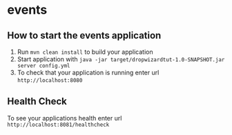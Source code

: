 # events

How to start the events application
---

1. Run `mvn clean install` to build your application
1. Start application with `java -jar target/dropwizardtut-1.0-SNAPSHOT.jar server config.yml`
1. To check that your application is running enter url `http://localhost:8080`

Health Check
---

To see your applications health enter url `http://localhost:8081/healthcheck`

